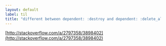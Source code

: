 ```yaml
---
layout: default
label: til
title: "different between dependent: :destroy and dependent: :delete_all"
---
```


[http://stackoverflow.com/a/2797358/3898402](http://stackoverflow.com/a/2797358/3898402)

